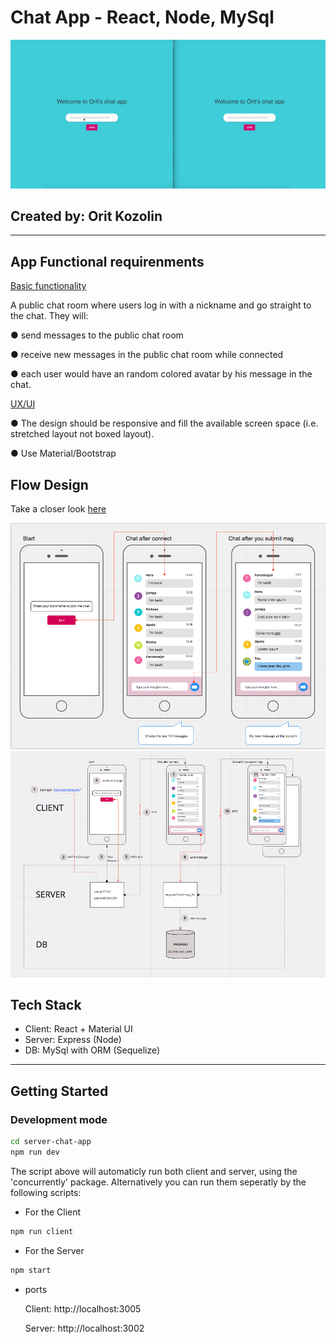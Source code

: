 # Chat App - React, Node, MySql

![Chat app preview](chat-app.gif)

## Created by: Orit Kozolin

<hr>

## App Functional requirenments

<U>Basic functionality </U>

A public chat room where users log in with a nickname and go straight to the chat. They will:

● send messages to the public chat room

● receive new messages in the public chat room while connected

● each user would have an random colored avatar by his message in the chat.

<U>UX/UI </U>

● The design should be responsive and fill the
available screen space (i.e. stretched layout not boxed layout).

● Use Material/Bootstrap

## Flow Design

Take a closer look
[here](https://miro.com/app/board/o9J_kpPhOIM=/)

![Chat app UX flow](chat-app-ux-flow.png)
![Chat app socket flow](chat-app-socket-flow.png)

## Tech Stack

- Client: React + Material UI
- Server: Express (Node)
- DB: MySql with ORM (Sequelize)

<hr>

## Getting Started

### <b>Development mode</b>

```bash
cd server-chat-app
npm run dev
```

The script above will automaticly run both client and server, using the 'concurrently' package. Alternatively you can run them seperatly by the following scripts:

- For the Client

```bash
npm run client
```

- For the Server

```bash
npm start
```

- ports

  Client: http://localhost:3005

  Server: http://localhost:3002
